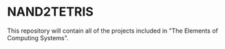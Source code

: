 # NAND2TETRIS

This repository will contain all of the projects included in "The Elements of Computing Systems".
